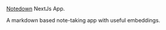 [Notedown](https://notedown.art) NextJs App.

A markdown based note-taking app with useful embeddings.
